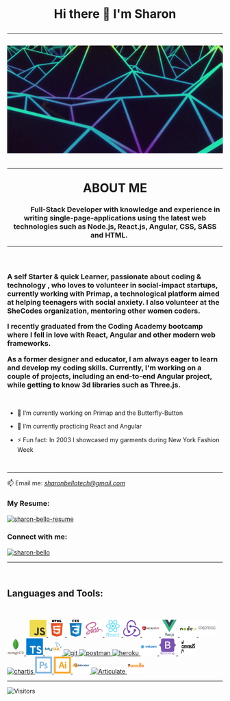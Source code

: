<h1 class="title" align="center">
<b>
Hi there 👋 I'm Sharon
</b>
<hr>
<center>
<!-- <img width="100%" height="20%" src="gif3.gif"/> -->
<img width="100%" height="20%" src="gif4.gif"/>
</center>
 <hr>
ABOUT ME
 </h1>

<!-- ![Linkedin Badge](https://img.shields.io/badge/-sharon-blue?label=Linkedin&style=plastic-square&logo=Linkedin&logoColor=white&link=https://www.linkedin.com%2Fin%2Fsharon-bello-tech/) -->

<h3 align="center">
&emsp;
&nbsp;
&emsp;
Full-Stack Developer with knowledge and experience in writing single-page-applications using the latest web technologies such as Node.js, React.js, Angular, CSS, SASS and HTML.
&nbsp;
&emsp;
</h3>
<hr>

<h3>
&nbsp;
&emsp;
&nbsp;
&emsp;

A self Starter & quick Learner, passionate about coding & technology , who loves to volunteer in social-impact startups, currently working with Primap, a technological platform aimed at helping teenagers with social anxiety. I also volunteer at the SheCodes organization, mentoring other women coders.

I recently graduated from the Coding Academy bootcamp where I fell in love with React, Angular and other modern web frameworks.

As a former designer and educator, I am always eager to learn and develop my coding skills. Currently, I'm working on a couple of projects, including an end-to-end Angular project, while getting to know 3d libraries such as Three.js.
&nbsp;
&emsp;
&nbsp;
&emsp;

</h3>

  &nbsp;
  &emsp;
  &nbsp;
  &emsp;

- 🔭 I’m currently working on Primap and the Butterfly-Button
- 🌱 I’m currently practicing React and Angular
- ⚡ Fun fact: In 2003 I showcased my garments during New York Fashion Week

  &nbsp;
  &emsp;
  &nbsp;
  &emsp;

<hr>

📫 Email me: *sharonbellotech@gmail.com*

<h3 align="left">My Resume:</h3>
<p align="left">
<a href="https://drive.google.com/file/d/1MMTYRxj2ppO7WEi4quAOKhUALlohjJFz/view?usp=sharing" target="_blank"><img
            align="center" src="https://www.svgrepo.com/show/262734/curriculum-vitae-resume.svg"
            alt="sharon-bello-resume" height="40" width="40" /></a>
   </p>
   <h3 align="left">Connect with me:</h3>
   <p align="left">
      <a href="https://www.linkedin.com/in/sharon-bello-tech/" target="_blank"><img align="center"
            src="https://raw.githubusercontent.com/rahuldkjain/github-profile-readme-generator/master/src/images/icons/Social/linked-in-alt.svg"
            alt="sharon-bello" height="30" width="40" /></a>
   </p>
  
   <hr>
   
&nbsp;
  &emsp;
  &nbsp;
  &emsp;

   <h2 align="left">Languages and Tools:</h2>

  &nbsp;
  &emsp;
  &nbsp;
  &emsp;
  
   <p align="left">

   &nbsp;
  &emsp;
  &nbsp;
  &emsp;
      <a href="https://developer.mozilla.org/en-US/docs/Web/JavaScript" target="_blank" rel="noreferrer"> <img
            src="https://raw.githubusercontent.com/devicons/devicon/master/icons/javascript/javascript-original.svg"
            alt="javascript" width="40" height="40" />
      </a>
      <a href="https://www.w3.org/html/" target="_blank" rel="noreferrer">
         <img src="https://raw.githubusercontent.com/devicons/devicon/master/icons/html5/html5-original-wordmark.svg" alt="html5" width="40" height="40" />
      </a>
      <a href="https://www.w3schools.com/css/" target="_blank" rel="noreferrer"> <img
            src="https://raw.githubusercontent.com/devicons/devicon/master/icons/css3/css3-original-wordmark.svg"
            alt="css3" width="40" height="40" />
      </a>
      <a href="https://sass-lang.com" target="_blank" rel="noreferrer"> <img
            src="https://raw.githubusercontent.com/devicons/devicon/master/icons/sass/sass-original.svg" alt="sass"
            width="40" height="40" />
      </a>
      <a href="https://reactjs.org/" target="_blank" rel="noreferrer"> <img
            src="https://raw.githubusercontent.com/devicons/devicon/master/icons/react/react-original-wordmark.svg"
            alt="react" width="40" height="40" />
      </a>
      <a href="https://redux.js.org" target="_blank" rel="noreferrer">
         <img src="https://raw.githubusercontent.com/devicons/devicon/master/icons/redux/redux-original.svg" alt="redux"
            width="40" height="40" />
      </a>
      <a href="https://angular.io/" target="_blank" rel="noreferrer"> <img
            src="https://raw.githubusercontent.com/devicons/devicon/master/icons/angularjs/angularjs-original-wordmark.svg"
            alt="angular" width="40" height="40" />
      </a>
      <a href="https://vuejs.org/" target="_blank" rel="noreferrer"> <img
            src="https://raw.githubusercontent.com/devicons/devicon/master/icons/vuejs/vuejs-original-wordmark.svg"
            alt="vuejs" width="40" height="40" />
      </a>
      <a href="https://nodejs.org" target="_blank" rel="noreferrer">
         <img src="https://raw.githubusercontent.com/devicons/devicon/master/icons/nodejs/nodejs-original-wordmark.svg"
            alt="nodejs" width="40" height="40" />
      </a>
      <a href="https://expressjs.com" target="_blank" rel="noreferrer"> <img
            src="https://raw.githubusercontent.com/devicons/devicon/master/icons/express/express-original-wordmark.svg"
            alt="express" width="40" height="40" />
      </a>
      <a href="https://www.mongodb.com/" target="_blank" rel="noreferrer"> <img
            src="https://raw.githubusercontent.com/devicons/devicon/master/icons/mongodb/mongodb-original-wordmark.svg"
            alt="mongodb" width="40" height="40" />
      </a>
      <a href="https://www.typescriptlang.org/" target="_blank" rel="noreferrer"> <img
            src="https://raw.githubusercontent.com/devicons/devicon/master/icons/typescript/typescript-original.svg"
            alt="typescript" width="40" height="40" />
      </a>
      <a href="https://www.mysql.com/" target="_blank" rel="noreferrer"> <img
            src="https://raw.githubusercontent.com/devicons/devicon/master/icons/mysql/mysql-original-wordmark.svg"
            alt="mysql" width="40" height="40" />
      </a>
      <a href="https://git-scm.com/" target="_blank" rel="noreferrer"> <img
            src="https://www.vectorlogo.zone/logos/git-scm/git-scm-icon.svg" alt="git" width="40" height="40" />
      </a>
      <a href="https://postman.com" target="_blank" rel="noreferrer">
         <img src="https://www.vectorlogo.zone/logos/getpostman/getpostman-icon.svg" alt="postman" width="40"
            height="40" />
      </a>
      <a href="https://heroku.com" target="_blank" rel="noreferrer"> <img
            src="https://www.vectorlogo.zone/logos/heroku/heroku-icon.svg" alt="heroku" width="40" height="40" />
      </a>
      <a href="https://webpack.js.org" target="_blank" rel="noreferrer"> <img
       src="https://raw.githubusercontent.com/devicons/devicon/d00d0969292a6569d45b06d3f350f463a0107b0d/icons/webpack/webpack-original-wordmark.svg"
            alt="webpack" width="40" height="40" />
      </a>
      <a href="https://getbootstrap.com" target="_blank" rel="noreferrer"> <img
            src="https://raw.githubusercontent.com/devicons/devicon/master/icons/bootstrap/bootstrap-plain-wordmark.svg"
            alt="bootstrap" width="40" height="40" />
      </a>
      <a href="https://canvasjs.com" target="_blank" rel="noreferrer"> <img
            src="https://raw.githubusercontent.com/Hardik0307/Hardik0307/master/assets/canvasjs-charts.svg"
            alt="canvasjs" width="40" height="40" />
      </a>
      <a href="https://www.chartjs.org" target="_blank" rel="noreferrer"> <img
            src="https://www.chartjs.org/media/logo-title.svg" alt="chartjs" width="40" height="40" />
      </a>
      <a href="https://www.adobe.com/il_en/products/photoshop/landpb.html?skwcid=AL!3085!3!442333149083!e!!g!!adobe%20photoshop&mv=search&sdid=LZ32SYVR&ef_id=Cj0KCQjworiXBhDJARIsAMuzAuwKt2G2WFwuIoR8ZrJK_KLhXSu5oUksagSFj75T2MJK4iPMfHUiYmoaAmx6EALw_wcB:G:s&s_kwcid=AL!3085!3!442333149083!e!!g!!adobe%20photoshop!1462902212!57541634380&gclid=Cj0KCQjworiXBhDJARIsAMuzAuwKt2G2WFwuIoR8ZrJK_KLhXSu5oUksagSFj75T2MJK4iPMfHUiYmoaAmx6EALw_wcB" target="_blank" rel="noreferrer"> <img
            src="https://raw.githubusercontent.com/devicons/devicon/master/icons/photoshop/photoshop-line.svg" alt="Adobe.Photoshop" width="40" height="40" />
      </a>
      <a href="https://www.adobe.com/il_en/products/illustrator.html?skwcid=AL!3085!3!600953326987!e!!g!!adobe%20illustrator&mv=search&sdid=KCJMVLF6&ef_id=Cj0KCQjworiXBhDJARIsAMuzAuzpFVSF1nWcRIWA-AVimTX-nu7pY8jiykgoh89M2AArfRwmCBjhks8aAhoREALw_wcB:G:s&s_kwcid=AL!3085!3!600953326987!e!!g!!adobe%20illustrator!1479263239!57981339300&gclid=Cj0KCQjworiXBhDJARIsAMuzAuzpFVSF1nWcRIWA-AVimTX-nu7pY8jiykgoh89M2AArfRwmCBjhks8aAhoREALw_wcB" target="_blank" rel="noreferrer"> <img
            src="https://raw.githubusercontent.com/devicons/devicon/master/icons/illustrator/illustrator-line.svg" alt="Adobe.Illustrator" width="40" height="40" />
      </a>
      <a href="https://www.blender.org/" target="_blank" rel="noreferrer"> <img
            src="https://raw.githubusercontent.com/devicons/devicon/master/icons/blender/blender-original-wordmark.svg" alt="Blender" width="40" height="40" />
      </a>
      <a href="https://articulate.com/" target="_blank" rel="noreferrer"> <img
            src="https://res.cloudinary.com/dcbbqlssh/image/upload/v1659791573/ClimateGame/articulate-seeklogo.com_bsoyt1.svg" alt="Articulate" width="40" height="40" />
      </a>
      <a href="https://articulate.com/" target="_blank" rel="noreferrer"> <img
            src="https://raw.githubusercontent.com/devicons/devicon/master/icons/moodle/moodle-original-wordmark.svg" alt="Moodle" width="40" height="40" />
      </a>
   </p>
   <hr>
   
![Visitors](https://api.visitorbadge.io/api/visitors?path=https%3A%2F%2Fgithub.com%2FSharonBello%2FSharonBello.git&label=VISITORS&countColor=%232ccce4)
<h3></h3>
